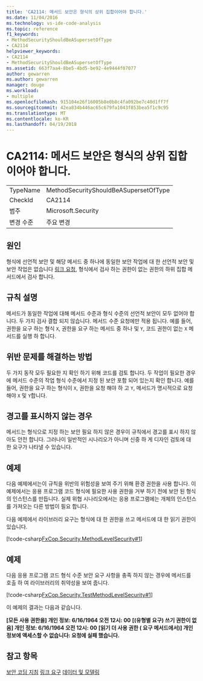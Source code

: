 ```yaml
---
title: 'CA2114: 메서드 보안은 형식의 상위 집합이어야 합니다.'
ms.date: 11/04/2016
ms.technology: vs-ide-code-analysis
ms.topic: reference
f1_keywords:
- MethodSecurityShouldBeASupersetOfType
- CA2114
helpviewer_keywords:
- CA2114
- MethodSecurityShouldBeASupersetOfType
ms.assetid: 663f7aa4-8be5-4bd5-be92-4e9444f07077
author: gewarren
ms.author: gewarren
manager: douge
ms.workload:
- multiple
ms.openlocfilehash: 915104e26f16005b8e0b8c4fa092be7c40d1ff7f
ms.sourcegitcommit: 42ea834b446ac65c679fa1043f853bea5f1c9c95
ms.translationtype: MT
ms.contentlocale: ko-KR
ms.lasthandoff: 04/19/2018
---
```

# <a name="ca2114-method-security-should-be-a-superset-of-type"></a>CA2114: 메서드 보안은 형식의 상위 집합이어야 합니다.
|||
|-|-|
|TypeName|MethodSecurityShouldBeASupersetOfType|
|CheckId|CA2114|
|범주|Microsoft.Security|
|변경 수준|주요 변경|

## <a name="cause"></a>원인
 형식에 선언적 보안 및 해당 메서드 중 하나에 동일한 보안 작업에 대 한 선언적 보안 및 보안 작업은 없습니다 [링크 요청](/dotnet/framework/misc/link-demands), 형식에서 검사 하는 권한이 없는 권한의 하위 집합 메서드에서 검사 합니다.

## <a name="rule-description"></a>규칙 설명
 메서드가 동일한 작업에 대해 메서드 수준과 형식 수준의 선언적 보안이 모두 없어야 합니다. 두 가지 검사 결합 되지 않습니다. 메서드 수준 요청에만 적용 됩니다. 예를 들어, 권한을 요구 하는 형식 `X`, 권한을 요구 하는 메서드 중 하나 및 `Y`, 코드 권한이 없는 `X` 메서드를 실행 하 합니다.

## <a name="how-to-fix-violations"></a>위반 문제를 해결하는 방법
 두 가지 동작 모두 필요한 지 확인 하기 위해 코드를 검토 합니다. 두 작업이 필요한 경우에 메서드 수준의 작업 형식 수준에서 지정 된 보안 포함 되어 있는지 확인 합니다. 예를 들어, 권한을 요구 하는 형식이 `X`, 권한을 요청 해야 하 고 `Y`, 메서드가 명시적으로 요청 해야 `X` 및 `Y`합니다.

## <a name="when-to-suppress-warnings"></a>경고를 표시하지 않는 경우
 메서드는 형식으로 지정 하는 보안 필요 하지 않은 경우이 규칙에서 경고를 표시 하지 않아도 안전 합니다. 그러나이 일반적인 시나리오가 아니며 신중 하 게 디자인 검토에 대 한 요구가 나타낼 수 있습니다.

## <a name="example"></a>예제
 다음 예제에서는이 규칙을 위반의 위험성을 보여 주기 위해 환경 권한을 사용 합니다. 이 예제에서는 응용 프로그램 코드 형식에 필요한 사용 권한을 거부 하기 전에 보안 된 형식의 인스턴스를 만듭니다. 실제 위협 시나리오에서는 응용 프로그램에는 개체의 인스턴스를 가져오는 다른 방법이 필요 합니다.

 다음 예제에서 라이브러리 요구는 형식에 대 한 권한을 쓰고 메서드에 대 한 읽기 권한이 있습니다.

 [!code-csharp[FxCop.Security.MethodLevelSecurity#1](../code-quality/codesnippet/CSharp/ca2114-method-security-should-be-a-superset-of-type_1.cs)]

## <a name="example"></a>예제
 다음 응용 프로그램 코드 형식 수준 보안 요구 사항을 충족 하지 않는 경우에 메서드를 호출 하 여 라이브러리의 취약성을 보여 줍니다.

 [!code-csharp[FxCop.Security.TestMethodLevelSecurity#1](../code-quality/codesnippet/CSharp/ca2114-method-security-should-be-a-superset-of-type_2.cs)]

 이 예제의 결과는 다음과 같습니다.

 **[모든 사용 권한을] 개인 정보: 6/16/1964 오전 12시: 00**
**[(유형별 요구) 쓰기 권한이 없음] 개인 정보: 6/16/1964 오전 12시: 00**
**[읽기 더 사용 권한 ( 요구 메서드에서)] 개인 정보에 액세스할 수 없습니다: 요청에 실패 했습니다.**
## <a name="see-also"></a>참고 항목
 [보안 코딩 지침](/dotnet/standard/security/secure-coding-guidelines) [링크 요구](/dotnet/framework/misc/link-demands) [데이터 및 모델링](/dotnet/framework/data/index)